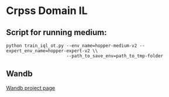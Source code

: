 # Crpss Domain IL

## Script for running medium:
```
python train_iql_ot.py --env_name=hopper-medium-v2 --expert_env_name=hopper-expert-v2 \\
                       --path_to_save_env=path_to_tmp-folder
```

## Wandb
[Wandb project page](https://wandb.ai/cilot/projects)
